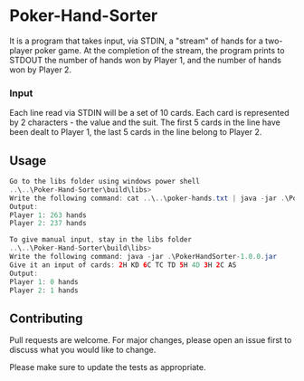 # Poker-Hand-Sorter

It is a program that takes input, via STDIN, a "stream" of hands for a two-player
poker game. At the completion of the stream, the program prints to STDOUT the number of
hands won by Player 1, and the number of hands won by Player 2.

### Input

Each line read via STDIN will be a set of 10 cards. Each card is represented by 2 characters - the value
and the suit. The first 5 cards in the line have been dealt to Player 1, the last 5 cards in the line
belong to Player 2.


## Usage

```java
Go to the libs folder using windows power shell
..\..\Poker-Hand-Sorter\build\libs>
Write the following command: cat ..\..\poker-hands.txt | java -jar .\PokerHandSorter-1.0.0.jar
Output:
Player 1: 263 hands
Player 2: 237 hands

To give manual input, stay in the libs folder
..\..\Poker-Hand-Sorter\build\libs>
Write the following command: java -jar .\PokerHandSorter-1.0.0.jar
Give it an input of cards: 2H KD 6C TC TD 5H 4D 3H 2C AS
Output:
Player 1: 0 hands
Player 2: 1 hands
```

## Contributing
Pull requests are welcome. For major changes, please open an issue first to discuss what you would like to change.

Please make sure to update the tests as appropriate.

